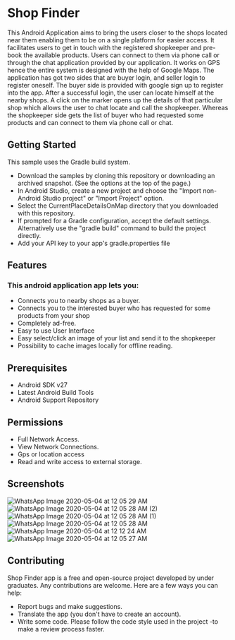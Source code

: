 # Shop Finder
This Android Application aims to bring the users closer to the shops located near them enabling them to be on a single platform for easier access. It facilitates users to get in touch with the registered shopkeeper and pre-book the available products. Users can connect to them via phone call or through the chat application provided by our application.
It works on GPS hence the entire system is designed with the help of Google Maps. The application has got two sides that are buyer login, and seller login to register oneself.
The buyer side is provided with google sign up to register into the app.
After a successful login, the user can locate himself at the nearby shops. A click on the marker opens up the details of that particular shop which allows the user to chat locate and call the shopkeeper.
Whereas the shopkeeper side gets the list of buyer who had requested some products and can connect to them via phone call or chat. 

## Getting Started
This sample uses the Gradle build system.
* Download the samples by cloning this repository or downloading an archived snapshot. (See the options at the top of the page.)
* In Android Studio, create a new project and choose the "Import non-Android Studio project" or "Import Project" option.
* Select the CurrentPlaceDetailsOnMap directory that you downloaded with this repository.
* If prompted for a Gradle configuration, accept the default settings. Alternatively use the "gradle build" command to build the project directly.
* Add your API key to your app's gradle.properties file

## Features
### This android application app lets you:
* Connects you to nearby shops as a buyer.
* Connects you to the interested buyer who has requested for some products from your shop
* Completely ad-free.
* Easy to use User Interface 
* Easy select/click an image of your list and send it to the shopkeeper
* Possibility to cache images locally for offline reading.

## Prerequisites

* Android SDK v27
* Latest Android Build Tools
* Android Support Repository

## Permissions
* Full Network Access.
* View Network Connections.
* Gps or location access
* Read and write access to external storage.

## Screenshots

![WhatsApp Image 2020-05-04 at 12 05 29 AM](https://user-images.githubusercontent.com/55248714/80922566-a079b700-8d9b-11ea-86be-b553f5ca5cb0.jpeg)
![WhatsApp Image 2020-05-04 at 12 05 28 AM (2)](https://user-images.githubusercontent.com/55248714/80922571-a53e6b00-8d9b-11ea-8250-0874e7ca2375.jpeg)
![WhatsApp Image 2020-05-04 at 12 05 28 AM (1)](https://user-images.githubusercontent.com/55248714/80922575-ab344c00-8d9b-11ea-8a5e-ce634860e363.jpeg)
![WhatsApp Image 2020-05-04 at 12 05 28 AM](https://user-images.githubusercontent.com/55248714/80922580-b5564a80-8d9b-11ea-99ed-53d919e34da3.jpeg)
![WhatsApp Image 2020-05-04 at 12 12 24 AM](https://user-images.githubusercontent.com/55248714/80922639-1f6eef80-8d9c-11ea-8f4c-7058067875af.jpeg)
![WhatsApp Image 2020-05-04 at 12 05 27 AM](https://user-images.githubusercontent.com/55248714/80922582-b8e9d180-8d9b-11ea-8a07-69b74cb95173.jpeg)



## Contributing
Shop Finder app is a free and open-source project developed by under graduates. Any contributions are welcome. Here are a few ways you can help:
- Report bugs and make suggestions.
- Translate the app (you don't have to create an account).
- Write some code. Please follow the code style used in the project -to make a review process faster.

